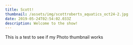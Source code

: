 ```yaml
---
title: Scott!
thumbnail: /assets/img/scottroberts_aquatics_oct24-2.jpg
date: 2019-05-24T02:54:02.033Z
description: Welcome to the show!
---
```

This is a test to see if my Photo thumbnail works

